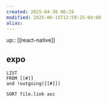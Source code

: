 ```yaml
---
created: 2025-04-30 06:24
modified: 2025-06-15T12:59:25-04:00
alias: 
---
```

up:: [[react-native]]
## expo
```dataview
LIST
FROM [[#]]
and !outgoing([[#]])

SORT file.link asc
```



